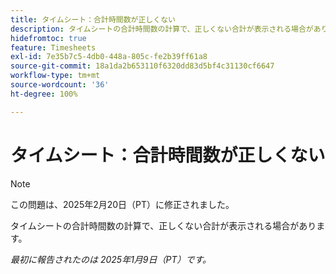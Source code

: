 ```yaml
---
title: タイムシート：合計時間数が正しくない
description: タイムシートの合計時間数の計算で、正しくない合計が表示される場合があります。
hidefromtoc: true
feature: Timesheets
exl-id: 7e35b7c5-4db0-448a-805c-fe2b39ff61a8
source-git-commit: 18a1da2b653110f6320dd83d5bf4c31130cf6647
workflow-type: tm+mt
source-wordcount: '36'
ht-degree: 100%

---
```


# タイムシート：合計時間数が正しくない

>[!NOTE]
>
>この問題は、2025年2月20日（PT）に修正されました。

タイムシートの合計時間数の計算で、正しくない合計が表示される場合があります。

_最初に報告されたのは 2025年1月9日（PT）です。_
